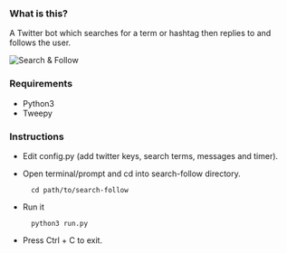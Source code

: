 ### What is this?

A Twitter bot which searches for a term or hashtag then replies to and follows the user.

![Search & Follow](https://raw.githubusercontent.com/impshum/Search-And-Follow-Bot/master/screenshot.jpg)

### Requirements

* Python3
* Tweepy

### Instructions

* Edit config.py (add twitter keys, search terms, messages and timer).
* Open terminal/prompt and cd into search-follow directory.

        cd path/to/search-follow

* Run it

        python3 run.py

* Press Ctrl + C to exit.
